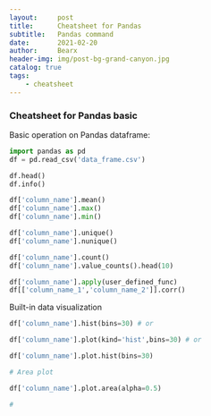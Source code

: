 ```yaml
---
layout:     post
title:      Cheatsheet for Pandas
subtitle:   Pandas command
date:       2021-02-20
author:     Bearx
header-img: img/post-bg-grand-canyon.jpg
catalog: true
tags:
    - cheatsheet
---
```


### Cheatsheet for Pandas basic

Basic operation on Pandas dataframe:
```python
import pandas as pd
df = pd.read_csv('data_frame.csv')

df.head()
df.info()

df['column_name'].mean()
df['column_name'].max()
df['column_name'].min()

df['column_name'].unique()
df['column_name'].nunique()

df['column_name'].count()
df['column_name'].value_counts().head(10)

df['column_name'].apply(user_defined_func)
df[['column_name_1','column_name_2']].corr()
```

Built-in data visualization
```python
df['column_name'].hist(bins=30) # or

df['column_name'].plot(kind='hist',bins=30) # or

df['column_name'].plot.hist(bins=30)

# Area plot

df['column_name'].plot.area(alpha=0.5)

# 
```
